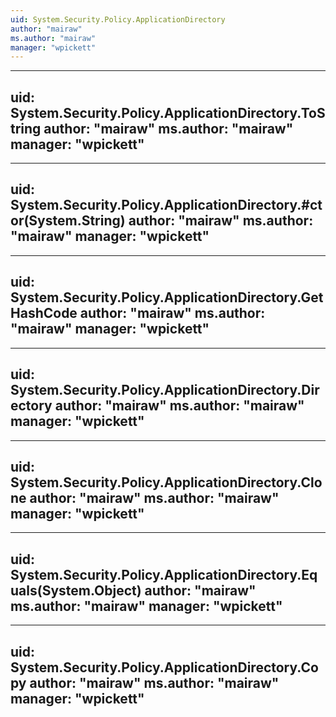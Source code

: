 ```yaml
---
uid: System.Security.Policy.ApplicationDirectory
author: "mairaw"
ms.author: "mairaw"
manager: "wpickett"
---
```


---
uid: System.Security.Policy.ApplicationDirectory.ToString
author: "mairaw"
ms.author: "mairaw"
manager: "wpickett"
---

---
uid: System.Security.Policy.ApplicationDirectory.#ctor(System.String)
author: "mairaw"
ms.author: "mairaw"
manager: "wpickett"
---

---
uid: System.Security.Policy.ApplicationDirectory.GetHashCode
author: "mairaw"
ms.author: "mairaw"
manager: "wpickett"
---

---
uid: System.Security.Policy.ApplicationDirectory.Directory
author: "mairaw"
ms.author: "mairaw"
manager: "wpickett"
---

---
uid: System.Security.Policy.ApplicationDirectory.Clone
author: "mairaw"
ms.author: "mairaw"
manager: "wpickett"
---

---
uid: System.Security.Policy.ApplicationDirectory.Equals(System.Object)
author: "mairaw"
ms.author: "mairaw"
manager: "wpickett"
---

---
uid: System.Security.Policy.ApplicationDirectory.Copy
author: "mairaw"
ms.author: "mairaw"
manager: "wpickett"
---

